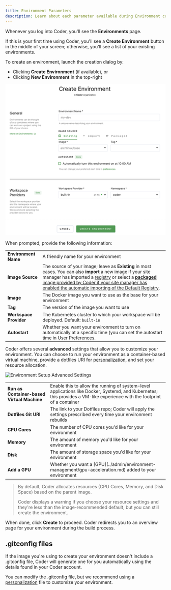 ```yaml
---
title: Environment Parameters
description: Learn about each parameter available during Environment creation.
---
```


Whenever you log into Coder, you'll see the **Environments** page.

If this is your first time using Coder, you'll see a **Create Environment**
button in the middle of your screen; otherwise, you'll see a list of your
existing environments.

To create an environment, launch the creation dialog by:

- Clicking **Create Environment** (if available), or
- Clicking **New Environment** in the top-right

![Create an Environment](../assets/create-env.png)

When prompted, provide the following information:

<table>
    <tr>
        <td><b>Environment Name</b></td>
        <td>A friendly name for your environment</td>
    </tr>
    <tr>
        <td><b>Image Source</b></td>
        <td>The source of your image; leave as <b>Existing</b> in most cases.
        You can also <b>import</b> a new image if your site manager has imported
            a <a href="../admin/registries/index.md">registry</a> or select a <b><a
            href="https://github.com/cdr/enterprise-images">packaged</
            a></b> image provided by Coder if your site manager has
            enabled the automatic importing of the <a
            href="../admin/registries/default-registry.md">Default Registry</a>.
        </td>
    </tr>
    <tr>
        <td><b>Image</b></td>
        <td>The Docker image you want to use as the base for your environment</td>
    </tr>
    <tr>
        <td><b>Tag</b></td>
        <td>The version of the image you want to use</td>
    </tr>
    <tr>
        <td><b>Workspace Provider</b></td>
        <td>The Kubernetes cluster to which your workspace will be deployed.
        Default: <code>built-in</code></td>
    </tr>
        <tr>
        <td><b>Autostart</b></td>
        <td>Whether you want your environment to turn on automatically at a
        specific time (you can set the autostart time in User Preferences.</td>
    </tr>
</table>

Coder offers several **advanced** settings that allow you to customize your
environment. You can choose to run your environment as a container-based virtual
machine, provide a dotfiles URI for [personalization](personalization.md),
and set your resource allocation.

![Environment Setup Advanced Settings](../assets/advanced-env-config.png)

<table>
    <tr>
        <td><b>Run as Container-based Virtual Machine</b></td>
        <td>Enable this to allow the running of system-level applications like
        Docker, Systemd, and Kubernetes; this provides a VM-like experience with
        the footprint of a container</td>
    </tr>
    <tr>
        <td><b>Dotfiles Git URI</b></td>
        <td>The link to your Dotfiles repo; Coder will apply the settings
        prescribed every time your environment rebuilds</td>
    </tr>
    <tr>
        <td><b>CPU Cores</b></td>
        <td>The number of CPU cores you'd like for your environment</td>
    </tr>
    <tr>
        <td><b>Memory</b></td>
        <td>The amount of memory you'd like for your environment</td>
    </tr>
    <tr>
        <td><b>Disk</b></td>
        <td>The amount of storage space you'd like for your environment</td>
    </tr>
    <tr>
        <td><b>Add a GPU</b></td>
        <td>Whether you want a
        [GPU](../admin/environment-management/gpu-acceleration.md) added to
        your environment</td>
    </tr>
</table>

> By default, Coder allocates resources (CPU Cores, Memory, and Disk Space)
> based on the parent image.
>
> Coder displays a warning if you choose your resource settings and they're less
> than the image-recommended default, but you can still create the environment.

When done, click **Create** to proceed. Coder redirects you to an overview page
for your environment during the build process.

## .gitconfig files

If the image you're using to create your environment doesn't include a
.gitconfig file, Coder will generate one for you automatically using the
details found in your Coder account.

You can modify the .gitconfig file, but we recommend using a
[personalization](personalization.md) file to customize your environment.
